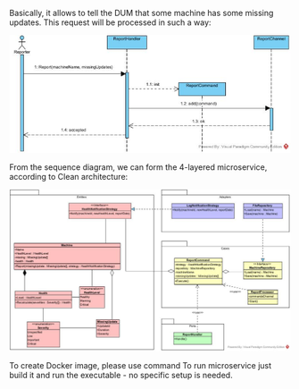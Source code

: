 Basically, it allows to tell the DUM that some machine has some missing updates.
This request will be processed in such a way:

![Machine report sequence](/docs/machine_report.jpg)

From the sequence diagram, we can form the 4-layered microservice, according to Clean architecture:

![Machines classes](/docs/machine_module.jpg)

To create Docker image, please use command 
To run microservice just build it and run the executable - no specific setup is needed.